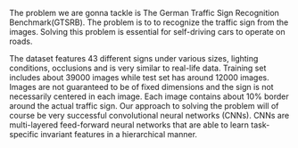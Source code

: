 The problem we are gonna tackle is The German Traffic Sign Recognition Benchmark(GTSRB). The problem is to to recognize the traffic sign from the images. Solving this problem is essential for self-driving cars to operate on roads.

The dataset features 43 different signs under various sizes, lighting conditions, occlusions and is very similar to real-life data. Training set includes about 39000 images while test set has around 12000 images. Images are not guaranteed to be of fixed dimensions and the sign is not necessarily centered in each image. Each image contains about 10% border around the actual traffic sign. Our approach to solving the problem will of course be very successful convolutional neural networks (CNNs). CNNs are multi-layered feed-forward neural networks that are able to learn task-specific invariant features in a hierarchical manner.
